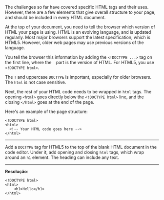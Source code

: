 The challenges so far have covered specific HTML tags and their uses. However, there are a few elements that give overall structure to your page, and should be included in every HTML document.

At the top of your document, you need to tell the browser which version of HTML your page is using. HTML is an evolving language, and is updated regularly. Most major browsers support the latest specification, which is HTML5. However, older web pages may use previous versions of the language.

You tell the browser this information by adding the `<!DOCTYPE ...>` tag on the first line, where the `` `` part is the version of HTML. For HTML5, you use `<!DOCTYPE html>`.

The `!` and uppercase `DOCTYPE` is important, especially for older browsers. The `html` is not case sensitive.

Next, the rest of your HTML code needs to be wrapped in `html` tags. The opening `<html>` goes directly below the `<!DOCTYPE html>` line, and the closing `</html>` goes at the end of the page.

Here's an example of the page structure:

```
<!DOCTYPE html>
<html>
  <!-- Your HTML code goes here -->
</html>
```

---
Add a `DOCTYPE` tag for HTML5 to the top of the blank HTML document in the code editor. Under it, add opening and closing `html` tags, which wrap around an `h1` element. The heading can include any text.

---
**Resolução**:
```
<!DOCTYPE html>
<html>
    <h1>Hello</h1>
</html>
```